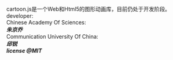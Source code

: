 cartoon.js是一个Web和Html5的图形动画库，目前仍处于开发阶段。</br>
developer:</br>
	Chinese Academy Of Sciences:</br>
	***朱京乔***</br>
	Communication University Of China:</br>
	***邱锐***</br>
***license @MIT***
